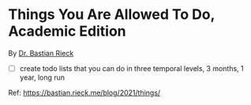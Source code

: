 # Things You Are Allowed To Do, Academic Edition
By [Dr. Bastian Rieck](https://bastian.rieck.me/)

- [ ] create todo lists that you can do in three temporal levels, 3 months, 1 year, long run

Ref: https://bastian.rieck.me/blog/2021/things/
